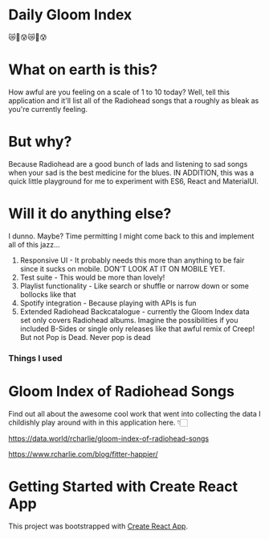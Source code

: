 # Daily Gloom Index #
😿🎸😰😿🎸😰

# What on earth is this?
How awful are you feeling on a scale of 1 to 10 today? Well, tell this application and it'll list all of the Radiohead songs that a roughly as bleak as you're currently feeling.

# But why?
Because Radiohead are a good bunch of lads and listening to sad songs when your sad is the best medicine for the blues. IN ADDITION, this was a quick little playground for me to experiment with ES6, React and MaterialUI.

# Will it do anything else?
I dunno. Maybe? Time permitting I might come back to this and implement all of this jazz...
1. Responsive UI - It probably needs this more than anything to be fair since it sucks on mobile. DON'T LOOK AT IT ON MOBILE YET.
2. Test suite - This would be more than lovely!
2. Playlist functionality - Like search or shuffle or narrow down or some bollocks like that
3. Spotify integration - Because playing with APIs is fun
4. Extended Radiohead Backcatalogue - currently the Gloom Index data set only covers Radiohead albums. Imagine the possibilities if you included B-Sides or single only releases like that awful remix of Creep! But not Pop is Dead. Never pop is dead

### Things I used ###

# Gloom Index of Radiohead Songs
Find out all about the awesome cool work that went into collecting the data I childishly play around with in this application here. 👇🏻

https://data.world/rcharlie/gloom-index-of-radiohead-songs

https://www.rcharlie.com/blog/fitter-happier/

# Getting Started with Create React App

This project was bootstrapped with [Create React App](https://github.com/facebook/create-react-app).

